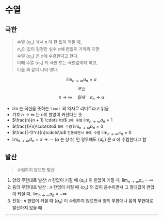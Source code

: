 # 수열


## 극한

> 수열 $\{a_n\}$ 에서 $n$ 이 한 없이 커질 때,  
> $a_n$의 값이 일정한 실수 $\alpha$에 한없이 가까워 지면  
> 수열 $\{ a_n \}$ 은 $\alpha$에 수렴한다고 한다.  
> 이때 수열 $\{ a_n \}$ 의 극한 또는 극한값이라 하고,  
> 다음 과 같이 나타 낸다.  

$$\displaystyle\lim_{n \to \infty} a_n = \alpha$$
$$또는$$
$$n \to \infty\quad 일때\quad a_n \to \alpha$$

* $lim$ 는 극한을 뜻하는 `limit` 의 약자로 리미트라고 읽음
* 기호 $n \to \infty$ 는 $n$이 한없이 커진다는 뜻
* $\frac{n}{n + 1} \cdots \to$ `1에 수렴` $\displaystyle\lim_{n \to \infty} a_n = 1$
* $\frac{1}{n}\cdots\to$ `0에 수렴` $\displaystyle\lim_{n \to \infty} b_n = 0$
* $\frac{(-1)^n}{n}\cdots\to$ `진동하면서 0에 수렴` $\displaystyle\lim_{n \to \infty} c_n = 0$
* $\displaystyle\lim_{n \to \infty} d_n = \alpha\to\cdots$ ($\alpha$ 는 상수) 인 경우에도 $\{ d_n \}$ 은 $\alpha$ 에 수렴한다고 함

## 발산

> 수렴하지 않으면 발산

1. 양의 무한대로 발산: $n$ 한없이 커질 때 $\{ a_n \}$ 이 한없이 커질 때, $\displaystyle\lim_{n \to \infty} a_n = \infty$
2. 음의 무한대로 발산 : $n$ 한없이 커질 때 $\{ a_n \}$ 의 값이 음수이면서 그 절대값이 한없이 커질 때, $\displaystyle\lim_{n \to \infty} a_n = -\infty$
3. 진동 : $n$ 한없이 커질 때 $\{ a_n \}$ 이 수렴하지 않으면서 양의 무한대나 음의 무한대로 발산하지 않을 때

---
